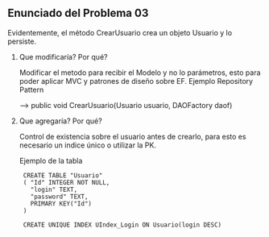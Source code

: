 ﻿Enunciado del Problema 03
-------------------------

Evidentemente, el método CrearUsuario crea un objeto Usuario y lo persiste.

1. Que modificaría? Por qué?
	
	Modificar el metodo para recibir el Modelo y no lo parámetros, esto para poder aplicar MVC y patrones de diseño sobre EF. Ejemplo Repository Pattern

	--> public void CrearUsuario(Usuario usuario, DAOFactory daof)

2. Que agregaría? Por qué?

	Control de existencia sobre el usuario antes de crearlo, para esto es necesario un indice único o utilizar la PK.

	Ejemplo de la tabla

		CREATE TABLE "Usuario" 
		( "Id" INTEGER NOT NULL, 
		  "login" TEXT, 
		  "password" TEXT, 
		  PRIMARY KEY("Id")
		)

		CREATE UNIQUE INDEX UIndex_Login ON Usuario(login DESC) 